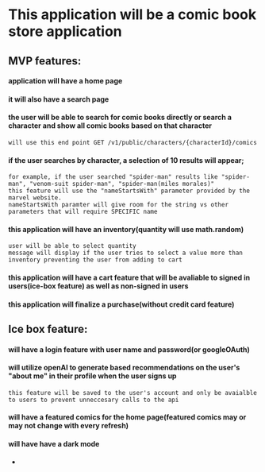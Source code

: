 # This application will be a comic book store application

## MVP features:

#### application will have a home page
#### it will also have a search page
#### the user will be able to search for comic books directly or search a character and show all comic books based on that character
    will use this end point GET /v1/public/characters/{characterId}/comics
#### if the user searches by character, a selection of 10 results will appear;
    for example, if the user searched "spider-man" results like "spider-man", "venom-suit spider-man", "spider-man(miles morales)"
    this feature will use the "nameStartsWith" parameter provided by the marvel website.
    nameStartsWith paramter will give room for the string vs other parameters that will require SPECIFIC name
#### this application will have an inventory(quantity will use math.random)
    user will be able to select quantity
    message will display if the user tries to select a value more than inventory preventing the user from adding to cart

#### this application will have a cart feature that will be avaliable to signed in users(ice-box feature) as well as non-signed in users
#### this application will finalize a purchase(without credit card feature)





## Ice box feature:


####  will have a login feature with user name and password(or googleOAuth)
#### will utilize openAI to generate based recommendations on the user's "about me" in their profile when the user signs up
    this feature will be saved to the user's account and only be avaialble to users to prevent unneccesary calls to the api
####  will have a featured comics for the home page(featured comics may or may not change with every refresh)
#### will have have a dark mode 
-   